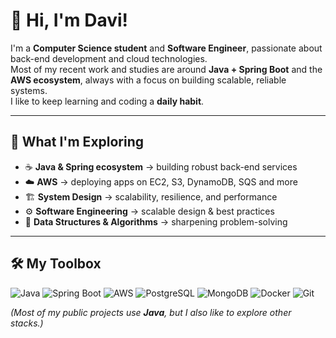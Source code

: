 # 👋 Hi, I'm Davi!

I'm a **Computer Science student** and **Software Engineer**, passionate about back-end development and cloud technologies.  
Most of my recent work and studies are around **Java + Spring Boot** and the **AWS ecosystem**, always with a focus on building scalable, reliable systems.  
I like to keep learning and coding a **daily habit**.

---

## 🚀 What I'm Exploring
- ☕ **Java & Spring ecosystem** → building robust back-end services  
- ☁️ **AWS** → deploying apps on EC2, S3, DynamoDB, SQS and more  
- 🏗️ **System Design** → scalability, resilience, and performance  
- ⚙️ **Software Engineering** → scalable design & best practices
- 🧩 **Data Structures & Algorithms** → sharpening problem-solving  

---

## 🛠️ My Toolbox
![Java](https://img.shields.io/badge/Java-ED8B00?style=flat&logo=openjdk&logoColor=white)
![Spring Boot](https://img.shields.io/badge/Spring_Boot-6DB33F?style=flat&logo=springboot&logoColor=white)
![AWS](https://img.shields.io/badge/AWS-232F3E?style=flat&logo=amazon-aws&logoColor=white)
![PostgreSQL](https://img.shields.io/badge/PostgreSQL-316192?style=flat&logo=postgresql&logoColor=white)
![MongoDB](https://img.shields.io/badge/MongoDB-4EA94B?style=flat&logo=mongodb&logoColor=white)
![Docker](https://img.shields.io/badge/Docker-2496ED?style=flat&logo=docker&logoColor=white)
![Git](https://img.shields.io/badge/Git-F05032?style=flat&logo=git&logoColor=white)

*(Most of my public projects use **Java**, but I also like to explore other stacks.)*
